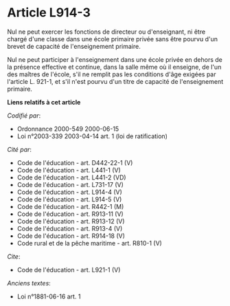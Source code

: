 # Article L914-3

Nul ne peut exercer les fonctions de directeur ou d'enseignant, ni être chargé d'une classe dans une école primaire privée
sans être pourvu d'un brevet de capacité de l'enseignement primaire. 

Nul ne peut participer à l'enseignement dans une école privée en dehors de la présence effective et continue, dans la salle
même où il enseigne, de l'un des maîtres de l'école, s'il ne remplit pas les conditions d'âge exigées par l'article L. 921-1,
et s'il n'est pourvu d'un titre de capacité de l'enseignement primaire.

**Liens relatifs à cet article**

_Codifié par_:

  - Ordonnance 2000-549 2000-06-15
  - Loi n°2003-339 2003-04-14 art. 1 (loi de ratification)

_Cité par_:

  - Code de l'éducation - art. D442-22-1 (V)
  - Code de l'éducation - art. L441-1 (V)
  - Code de l'éducation - art. L441-2 (VD)
  - Code de l'éducation - art. L731-17 (V)
  - Code de l'éducation - art. L914-4 (V)
  - Code de l'éducation - art. L914-5 (V)
  - Code de l'éducation - art. R442-1 (M)
  - Code de l'éducation - art. R913-11 (V)
  - Code de l'éducation - art. R913-12 (V)
  - Code de l'éducation - art. R913-4 (V)
  - Code de l'éducation - art. R914-18 (V)
  - Code rural et de la pêche maritime - art. R810-1 (V)

_Cite_:

  - Code de l'éducation - art. L921-1 (V)

_Anciens textes_:

  - Loi n°1881-06-16 art. 1

